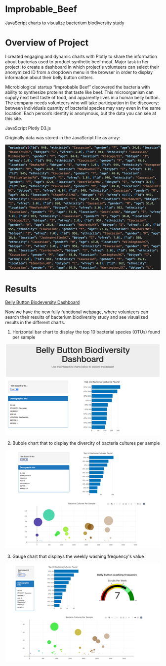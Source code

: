# Improbable_Beef
JavaScript charts to visualize bacterium biodiversity study

# Overview of Project

I created engaging and dynamic charts with Plotly to share the information about bacterias used to product synthetic beef meat. Major task in her project: to create a dashboard in which project's volunteers can select their anonymized ID from a dropdown menu in the browser in order to display information about their belly button critters.

Microbiological startup “Improbable Beef” discovered the bacteria with ability to synthesize proteins that taste like beef.  This microorganism can supply next best taste of food, and apparently lives in a human belly button. The company needs volunteers who will take participation in the discovery: between individuals quantity of bacterial species may vary even in the same location. Each person’s identity is anonymous, but the data you can see at this site.  

JavaScript
Plotly
D3.js

Originally data was stored in the JavaScript file as array:

![array.png](/Beef_data/array.png) 

# Results

<a href="https://olgapodolska.github.io/Improbable_Beef/index.html">Belly Button Biodeversity Dashboard</a>

Now we have the new fully functional webpage, where volunteers can search their results of bacterium biodiversity study and see visualized results in the different charts.

1. Horizontal bar chart to display the top 10 bacterial species (OTUs) found per sample

![bar.png](/Beef_data/bar.png) 

2. Bubble chart that to display the divercity of bacteria cultures per sample

![bubble.png](/Beef_data/bubble.png) 

3. Gauge chart that displays the weekly washing frequency's value

![gauge.png](/Beef_data/gauge.png) 

